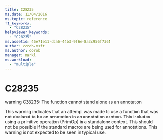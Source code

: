 ```yaml
---
title: C28235
ms.date: 11/04/2016
ms.topic: reference
f1_keywords:
  - "C28235"
helpviewer_keywords:
  - "C28235"
ms.assetid: 46e71e11-dda6-44b3-9f6e-8a3c956f7364
author: corob-msft
ms.author: corob
manager: markl
ms.workload:
  - "multiple"
---
```

# C28235
warning C28235: The function cannot stand alone as an annotation

 This warning indicates that an attempt was made to use a function that was not declared to be an annotation in an annotation context. This includes using a primitive operation (PrimOp) in a standalone context. This should not be possible if the standard macros are being used for annotations. This warning is not expected to be seen in typical use.
